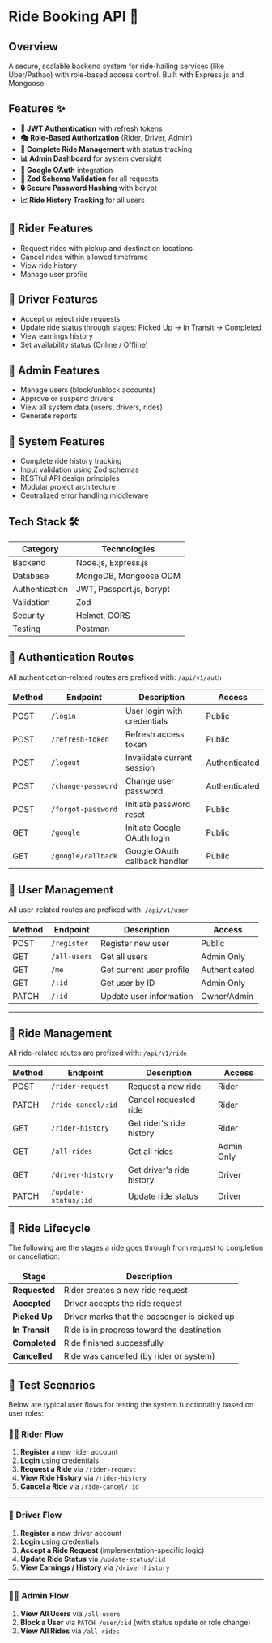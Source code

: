 # Ride Booking API 🚕

## Overview

A secure, scalable backend system for ride-hailing services (like Uber/Pathao)
with role-based access control. Built with Express.js and Mongoose.

## Features ✨

- **🔐 JWT Authentication** with refresh tokens
- **🎭 Role-Based Authorization** (Rider, Driver, Admin)
- **🚗 Complete Ride Management** with status tracking
- **📊 Admin Dashboard** for system oversight
- **🔐 Google OAuth** integration
- **📜 Zod Schema Validation** for all requests
- **🔒 Secure Password Hashing** with bcrypt
- **📈 Ride History Tracking** for all users

## 🧍 Rider Features

- Request rides with pickup and destination locations
- Cancel rides within allowed timeframe
- View ride history
- Manage user profile

## 🚗 Driver Features

- Accept or reject ride requests
- Update ride status through stages: Picked Up → In Transit → Completed
- View earnings history
- Set availability status (Online / Offline)

## 👑 Admin Features

- Manage users (block/unblock accounts)
- Approve or suspend drivers
- View all system data (users, drivers, rides)
- Generate reports

## 🚀 System Features

- Complete ride history tracking
- Input validation using Zod schemas
- RESTful API design principles
- Modular project architecture
- Centralized error handling middleware

## Tech Stack 🛠️

| Category       | Technologies             |
| -------------- | ------------------------ |
| Backend        | Node.js, Express.js      |
| Database       | MongoDB, Mongoose ODM    |
| Authentication | JWT, Passport.js, bcrypt |
| Validation     | Zod                      |
| Security       | Helmet, CORS             |
| Testing        | Postman                  |

## 🔐 Authentication Routes

All authentication-related routes are prefixed with: `/api/v1/auth`

| Method | Endpoint           | Description                   | Access        |
| ------ | ------------------ | ----------------------------- | ------------- |
| POST   | `/login`           | User login with credentials   | Public        |
| POST   | `/refresh-token`   | Refresh access token          | Public        |
| POST   | `/logout`          | Invalidate current session    | Authenticated |
| POST   | `/change-password` | Change user password          | Authenticated |
| POST   | `/forgot-password` | Initiate password reset       | Public        |
| GET    | `/google`          | Initiate Google OAuth login   | Public        |
| GET    | `/google/callback` | Google OAuth callback handler | Public        |

## 👤 User Management

All user-related routes are prefixed with: `/api/v1/user`

| Method | Endpoint     | Description              | Access        |
| ------ | ------------ | ------------------------ | ------------- |
| POST   | `/register`  | Register new user        | Public        |
| GET    | `/all-users` | Get all users            | Admin Only    |
| GET    | `/me`        | Get current user profile | Authenticated |
| GET    | `/:id`       | Get user by ID           | Admin Only    |
| PATCH  | `/:id`       | Update user information  | Owner/Admin   |

---

## 🚗 Ride Management

All ride-related routes are prefixed with: `/api/v1/ride`

| Method | Endpoint             | Description               | Access     |
| ------ | -------------------- | ------------------------- | ---------- |
| POST   | `/rider-request`     | Request a new ride        | Rider      |
| PATCH  | `/ride-cancel/:id`   | Cancel requested ride     | Rider      |
| GET    | `/rider-history`     | Get rider's ride history  | Rider      |
| GET    | `/all-rides`         | Get all rides             | Admin Only |
| GET    | `/driver-history`    | Get driver's ride history | Driver     |
| PATCH  | `/update-status/:id` | Update ride status        | Driver     |

## 🔄 Ride Lifecycle

The following are the stages a ride goes through from request to completion or
cancellation:

| Stage          | Description                                  |
| -------------- | -------------------------------------------- |
| **Requested**  | Rider creates a new ride request             |
| **Accepted**   | Driver accepts the ride request              |
| **Picked Up**  | Driver marks that the passenger is picked up |
| **In Transit** | Ride is in progress toward the destination   |
| **Completed**  | Ride finished successfully                   |
| **Cancelled**  | Ride was cancelled (by rider or system)      |

## 🧪 Test Scenarios

Below are typical user flows for testing the system functionality based on user
roles:

### 🧍‍♂️ Rider Flow

1. **Register** a new rider account
2. **Login** using credentials
3. **Request a Ride** via `/rider-request`
4. **View Ride History** via `/rider-history`
5. **Cancel a Ride** via `/ride-cancel/:id`

---

### 🚖 Driver Flow

1. **Register** a new driver account
2. **Login** using credentials
3. **Accept a Ride Request** (implementation-specific logic)
4. **Update Ride Status** via `/update-status/:id`
5. **View Earnings / History** via `/driver-history`

---

### 👨‍💼 Admin Flow

1. **View All Users** via `/all-users`
2. **Block a User** via `PATCH /user/:id` (with status update or role change)
3. **View All Rides** via `/all-rides`
